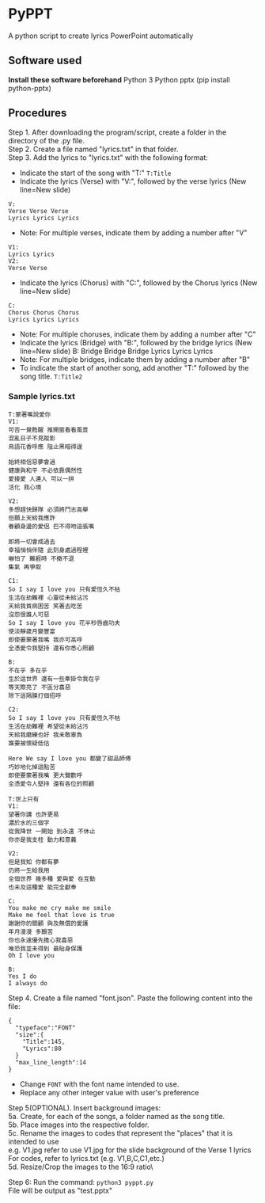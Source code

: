 # PyPPT
 A python script to create lyrics PowerPoint automatically

## Software used
 **Install these software beforehand**
 Python 3
 Python pptx (pip install python-pptx)

## Procedures
Step 1. After downloading the program/script, create a folder in the directory of the .py file.\
Step 2. Create a file named "lyrics.txt" in that folder.\
Step 3. Add the lyrics to "lyrics.txt" with the following format:
 - Indicate the start of the song with "T:"
`T:Title`
 - Indicate the lyrics (Verse) with "V:", followed by the verse lyrics (New line=New slide)
```
V:
Verse Verse Verse
Lyrics Lyrics Lyrics
```
 - Note: For multiple verses, indicate them by adding a number after "V"
```
V1:
Lyrics Lyrics
V2:
Verse Verse
```
 - Indicate the lyrics (Chorus) with "C:", followed by the Chorus lyrics (New line=New slide)
```
C:
Chorus Chorus Chorus
Lyrics Lyrics Lyrics
```
 - Note: For multiple choruses, indicate them by adding a number after "C"
 - Indicate the lyrics (Bridge) with "B:", followed by the bridge lyrics (New line=New slide)
B:
Bridge Bridge Bridge
Lyrics Lyrics Lyrics
 - Note: For multiple bridges, indicate them by adding a number after "B"
 - To indicate the start of another song, add another "T:" followed by the song title.
`T:Title2`
### Sample lyrics.txt
```
T:蒙著嘴說愛你
V1:
可否一覺甦醒 推開窗看看風景
混亂日子不見蹤影
鳥語花香呼應 阻止黑暗得逞

始終相信惡夢會過
健康與和平 不必依靠偶然性
愛接愛 人連人 可以一拼
活化 我心境

V2:
多想趕快歸隊 必須將鬥志高舉
但願上天給我應許
眷顧身邊的愛侶 巴不得吻這張嘴

即將一切會成過去
幸福悄悄伴隨 此刻身處過程裡
嚇怕了 難捱時 不撤不退
集氣 再爭取

C1:
So I say I love you 只有愛恆久不枯
生活在劫難裡 心靈從未給沾污
天給我貧病困苦 笑著去吃苦
沒怨恨誰人可惡
So I say I love you 花半秒唇齒功夫
使淡靜歲月變豐富
即使要蒙著我嘴 我亦可高呼
全憑愛令我堅持 還有你悉心照顧

B:
不在乎 多在乎
生於這世界 還有一些牽掛令我在乎
等天際亮了 不區分喜惡
除下這隔膜打個招呼

C2:
So I say I love you 只有愛恆久不枯
生活在劫難裡 希望從未給沾污
天給我磨練也好 我未敢辜負
誰要被懷疑低估

Here We say I love you 都變了甜品師傅
巧妙地化掉這點苦
即使要蒙著我嘴 更大聲歡呼
全憑愛令人堅持 還有各位的照顧

T:世上只有
V1:
望著你講 也許更易
濃於水的三個字
從我降世 一開始 到永遠 不休止
你亦是我支柱 動力和意義

V2:
但是我知 你都有夢
仍將一生給我用
全個世界 幾多種 愛與愛 在互動
也未及這種愛 能完全獻奉

C:
You make me cry make me smile
Make me feel that love is true
謝謝你的關顧 與及無償的愛護
年月漫漫 多艱苦
你也永遠優先擔心我喜惡
唯恐我並未得到 最貼身保護
Oh I love you

B:
Yes I do
I always do
```
Step 4. Create a file named "font.json". Paste the following content into the file:
```
{
  "typeface":"FONT"
  "size":{
    "Title":145,
    "Lyrics":80
  }
  "max_line_length":14
}
```
 - Change `FONT` with the font name intended to use.
 - Replace any other integer value with user's preference

Step 5(OPTIONAL). Insert background images:\
 5a. Create, for each of the songs, a folder named as the song title.\
 5b. Place images into the respective folder.\
 5c. Rename the images to codes that represent the "places" that it is intended to use\
     e.g. V1.jpg refer to use V1.jpg for the slide background of the Verse 1 lyrics\
          For codes, refer to lyrics.txt (e.g. V1,B,C,C1,etc.)\
 5d. Resize/Crop the images to the 16:9 ratio\

Step 6: Run the command: `python3 pyppt.py`\
File will be output as "test.pptx"
